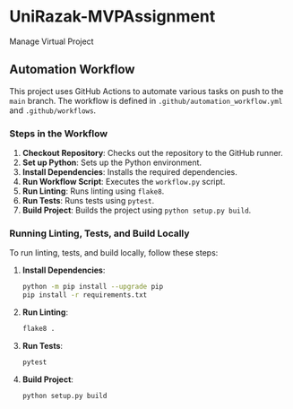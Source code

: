 # UniRazak-MVPAssignment
Manage Virtual Project

## Automation Workflow

This project uses GitHub Actions to automate various tasks on push to the `main` branch. The workflow is defined in `.github/automation_workflow.yml` and `.github/workflows`.

### Steps in the Workflow

1. **Checkout Repository**: Checks out the repository to the GitHub runner.
2. **Set up Python**: Sets up the Python environment.
3. **Install Dependencies**: Installs the required dependencies.
4. **Run Workflow Script**: Executes the `workflow.py` script.
5. **Run Linting**: Runs linting using `flake8`.
6. **Run Tests**: Runs tests using `pytest`.
7. **Build Project**: Builds the project using `python setup.py build`.

### Running Linting, Tests, and Build Locally

To run linting, tests, and build locally, follow these steps:

1. **Install Dependencies**:
   ```bash
   python -m pip install --upgrade pip
   pip install -r requirements.txt
   ```

2. **Run Linting**:
   ```bash
   flake8 .
   ```

3. **Run Tests**:
   ```bash
   pytest
   ```

4. **Build Project**:
   ```bash
   python setup.py build
   ```
